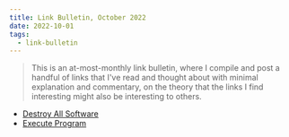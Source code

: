 ```yaml
---
title: Link Bulletin, October 2022
date: 2022-10-01
tags:
  - link-bulletin
---
```


> This is an at-most-monthly link bulletin, where I compile and post a handful
> of links that I've read and thought about with minimal explanation and
> commentary, on the theory that the links I find interesting might also be
> interesting to others.

- [Destroy All Software](https://www.destroyallsoftware.com/screencasts)
- [Execute Program](https://www.executeprogram.com/)
